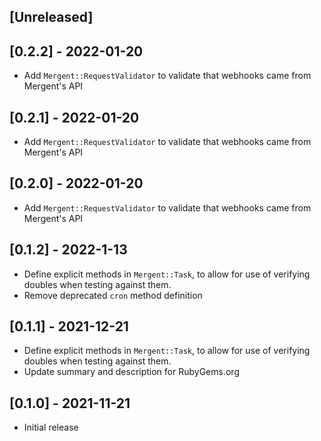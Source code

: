 ## [Unreleased]

## [0.2.2] - 2022-01-20

- Add `Mergent::RequestValidator` to validate that webhooks came from Mergent's API

## [0.2.1] - 2022-01-20

- Add `Mergent::RequestValidator` to validate that webhooks came from Mergent's API

## [0.2.0] - 2022-01-20

- Add `Mergent::RequestValidator` to validate that webhooks came from Mergent's API

## [0.1.2] - 2022-1-13

- Define explicit methods in `Mergent::Task`, to allow for use of verifying doubles when testing against them.
- Remove deprecated `cron` method definition

## [0.1.1] - 2021-12-21

- Define explicit methods in `Mergent::Task`, to allow for use of verifying doubles when testing against them.
- Update summary and description for RubyGems.org

## [0.1.0] - 2021-11-21

- Initial release
